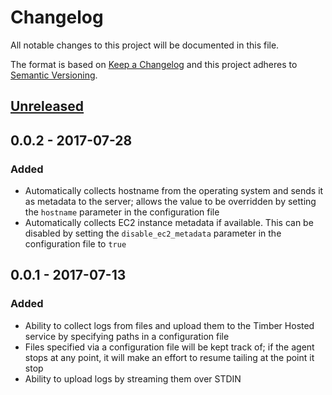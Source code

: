 # Changelog

All notable changes to this project will be documented in this file.

The format is based on [Keep a Changelog](http://keepachangelog.com/en/1.0.0/)
and this project adheres to [Semantic Versioning](http://semver.org/spec/v2.0.0.html).

## [Unreleased]

## 0.0.2 - 2017-07-28
### Added
- Automatically collects hostname from the operating system and sends it as metadata
  to the server; allows the value to be overridden by setting the `hostname` parameter
  in the configuration file
- Automatically collects EC2 instance metadata if available. This can be disabled by
  setting the `disable_ec2_metadata` parameter in the configuration file to `true`

## 0.0.1 - 2017-07-13
### Added
- Ability to collect logs from files and upload them to the Timber Hosted service by
  specifying paths in a configuration file
- Files specified via a configuration file will be kept track of; if the agent
  stops at any point, it will make an effort to resume tailing at the point it
  stop
- Ability to upload logs by streaming them over STDIN

[Unreleased]: https://github.com/timberio/agent/compare/v0.0.2...HEAD
[0.0.2]: https://github.com/timberio/agent/compare/v0.0.1...v0.0.2


